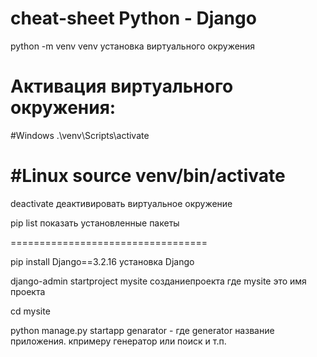 # cheat-sheet Python - Django
python -m venv venv    установка виртуального окружения

Активация виртуального окружения:
==================================
#Windows
.\venv\Scripts\activate

#Linux
source venv/bin/activate
==================================
deactivate  деактивировать виртуальное окружение

pip list показать установленные пакеты


==================================

pip install Django==3.2.16  установка Django



django-admin startproject mysite  созданиепроекта где mysite это имя проекта

cd mysite

python manage.py startapp genarator - где generator название приложения. кпримеру генератор или поиск и т.п.

